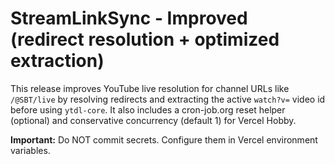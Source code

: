 
# StreamLinkSync - Improved (redirect resolution + optimized extraction)

This release improves YouTube live resolution for channel URLs like `/@SBT/live` by resolving redirects
and extracting the active `watch?v=` video id before using `ytdl-core`. It also includes a cron-job.org
reset helper (optional) and conservative concurrency (default 1) for Vercel Hobby.

**Important:** Do NOT commit secrets. Configure them in Vercel environment variables.
